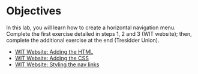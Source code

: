 # Objectives

In this lab, you will learn how to create a horizontal navigation menu. Complete the first exercise detailed in steps 1, 2 and 3 (WIT website); then, complete the additional exercise at the end (Tresidder Union).

- [WIT Website: Adding the HTML](#01)
- [WIT Website: Adding the CSS](#02)
- [WIT Website: Styling the nav links](#03)
